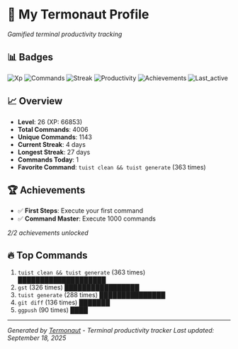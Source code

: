 # 🚀 My Termonaut Profile

*Gamified terminal productivity tracking*

## 📊 Badges

![Xp](https://img.shields.io/badge/XP-Level+26+%2866853%2F72900%29-orange?style=flat-square&logo=terminal&logoColor=white) ![Commands](https://img.shields.io/badge/Commands-4006-blue?style=flat-square&logo=terminal&logoColor=white) ![Streak](https://img.shields.io/badge/Streak-4+days-green?style=flat-square&logo=terminal&logoColor=white) ![Productivity](https://img.shields.io/badge/Productivity-80.0%25-green?style=flat-square&logo=terminal&logoColor=white) ![Achievements](https://img.shields.io/badge/Achievements-5%2F10-blue?style=flat-square&logo=terminal&logoColor=white) ![Last_active](https://img.shields.io/badge/Last+Active-26m+ago-brightgreen?style=flat-square&logo=terminal&logoColor=white) 

## 📈 Overview

- **Level**: 26 (XP: 66853)
- **Total Commands**: 4006
- **Unique Commands**: 1143
- **Current Streak**: 4 days
- **Longest Streak**: 27 days
- **Commands Today**: 1
- **Favorite Command**: `tuist clean && tuist generate` (363 times)

## 🏆 Achievements

- ✅ **First Steps**: Execute your first command
- ✅ **Command Master**: Execute 1000 commands

*2/2 achievements unlocked*

## 🔥 Top Commands

1. `tuist clean && tuist generate` (363 times) ████████████████████
2. `gst` (326 times) █████████████████
3. `tuist generate` (288 times) ███████████████
4. `git diff` (136 times) ███████
5. `ggpush` (90 times) ████

---

*Generated by [Termonaut](https://github.com/oiahoon/termonaut) - Terminal productivity tracker*
*Last updated: September 18, 2025*
